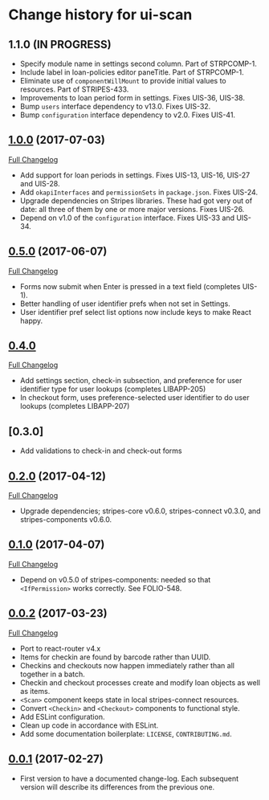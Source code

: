 # Change history for ui-scan

## 1.1.0 (IN PROGRESS)

* Specify module name in settings second column. Part of STRPCOMP-1.
* Include label in loan-policies editor paneTitle. Part of STRPCOMP-1.
* Eliminate use of `componentWillMount` to provide initial values to resources. Part of STRIPES-433.
* Improvements to loan period form in settings. Fixes UIS-36, UIS-38.
* Bump `users` interface dependency to v13.0. Fixes UIS-32.
* Bump `configuration` interface dependency to v2.0. Fixes UIS-41.

## [1.0.0](https://github.com/folio-org/ui-scan/tree/v1.0.0) (2017-07-03)
[Full Changelog](https://github.com/folio-org/ui-scan/compare/v0.5.0...v1.0.0)

* Add support for loan periods in settings. Fixes UIS-13, UIS-16, UIS-27 and UIS-28.
* Add `okapiInterfaces` and `permissionSets` in `package.json`. Fixes UIS-24.
* Upgrade dependencies on Stripes libraries. These had got very out of date: all three of them by one or more major versions. Fixes UIS-26.
* Depend on v1.0 of the `configuration` interface. Fixes UIS-33 and UIS-34.

## [0.5.0](https://github.com/folio-org/ui-scan/tree/v0.5.0) (2017-06-07)
[Full Changelog](https://github.com/folio-org/ui-scan/compare/v0.4.0...v0.5.0)

* Forms now submit when Enter is pressed in a text field (completes UIS-1).
* Better handling of user identifier prefs when not set in Settings.
* User identifier pref select list options now include keys to make React happy.

## [0.4.0](https://github.com/folio-org/ui-scan/tree/v0.4.0)
[Full Changelog](https://github.com/folio-org/ui-scan/compare/v0.3.0...v0.4.0)

* Add settings section, check-in subsection, and preference for user identifier type for user lookups (completes LIBAPP-205)
* In checkout form, uses preference-selected user identifier to do user lookups (completes LIBAPP-207)

## [0.3.0]
* Add validations to check-in and check-out forms

## [0.2.0](https://github.com/folio-org/ui-scan/tree/v0.2.0) (2017-04-12)
[Full Changelog](https://github.com/folio-org/ui-scan/compare/v0.1.0...v0.2.0)

* Upgrade dependencies; stripes-core v0.6.0, stripes-connect v0.3.0, and stripes-components v0.6.0.

## [0.1.0](https://github.com/folio-org/ui-scan/tree/v0.1.0) (2017-04-07)
[Full Changelog](https://github.com/folio-org/ui-scan/compare/v0.0.2...v0.1.0)

* Depend on v0.5.0 of stripes-components: needed so that `<IfPermission>` works correctly. See FOLIO-548.

## [0.0.2](https://github.com/folio-org/ui-scan/tree/v0.0.2) (2017-03-23)
[Full Changelog](https://github.com/folio-org/ui-scan/compare/v0.0.1...v0.0.2)

* Port to react-router v4.x
* Items for checkin are found by barcode rather than UUID.
* Checkins and checkouts now happen immediately rather than all together in a batch.
* Checkin and checkout processes create and modify loan objects as well as items.
* `<Scan>` component keeps state in local stripes-connect resources.
* Convert `<Checkin>` and `<Checkout>` components to functional style.
* Add ESLint configuration.
* Clean up code in accordance with ESLint.
* Add some documentation boilerplate: `LICENSE`, `CONTRIBUTING.md`.

## [0.0.1](https://github.com/folio-org/ui-scan/tree/v0.0.1) (2017-02-27)

* First version to have a documented change-log. Each subsequent version will
  describe its differences from the previous one.
